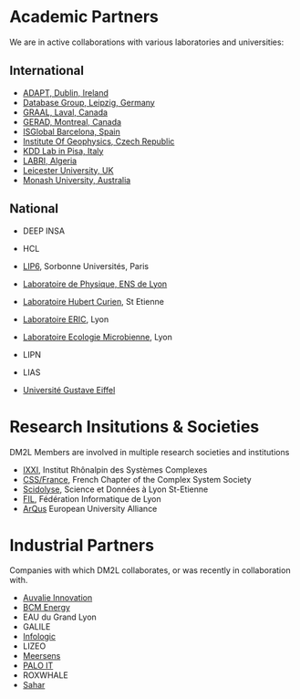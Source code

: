 # Academic Partners
We are in active collaborations with various laboratories and universities:
  
## International
* [ADAPT, Dublin, Ireland](https://www.adaptcentre.ie/about/)
* [Database Group, Leipzig, Germany](https://dbs.uni-leipzig.de/person/rahm)
* [GRAAL, Laval, Canada](https://graal.ift.ulaval.ca/)
* [GERAD, Montreal, Canada](https://www.gerad.ca/fr)
* [ISGlobal Barcelona, Spain](https://www.isglobal.org/en/)
* [Institute Of Geophysics, Czech Republic](https://www.ig.cas.cz/en/)
* [KDD Lab in Pisa, Italy](https://kdd.isti.cnr.it)
* [LABRI, Algeria](https://www.esi-sba.dz/fr/index.php/presentation-labri/)
* [Leicester University, UK](https://le.ac.uk)
* [Monash University, Australia](https://www.monash.edu)


## National
* DEEP INSA
* HCL 
* [LIP6](https://www.lip6.fr), Sorbonne Universités, Paris
* [Laboratoire de Physique, ENS de Lyon](https://www.ens-lyon.fr)
* [Laboratoire Hubert Curien](https://laboratoirehubertcurien.univ-st-etienne.fr/en/index.html), St Etienne
* [Laboratoire ERIC](https://eric.msh-lse.fr/en/), Lyon
* [Laboratoire Ecologie Microbienne](https://www.ecologiemicrobiennelyon.fr), Lyon
* LIPN
* LIAS

* [Université Gustave Eiffel](https://www.univ-gustave-eiffel.fr)

# Research Insitutions & Societies
DM2L Members are involved in multiple research societies and institutions

* [IXXI](http://www.ixxi.fr), Institut Rhônalpin des Systèmes Complexes
* [CSS/France](http://css-fr.org), French Chapter of the Complex System Society
* [Scidolyse](http://scidolyse.ens-lyon.fr), Science et Données à Lyon St-Etienne
* [FIL](https://fil.cnrs.fr), Fédération Informatique de Lyon
* [ArQus](https://arqus-alliance.eu) European University Alliance

# Industrial Partners
Companies with which DM2L collaborates, or was recently in collaboration with.
* [Auvalie Innovation](https://auvalie.com)
* [BCM Energy](http://www.bcmenergy.fr/fr)
* EAU du Grand Lyon
* GALILE
* [Infologic](https://www.infologic-copilote.fr)
* LIZEO
* [Meersens](https://meersens.com)
* [PALO IT](https://www.palo-it.com/en/)
* ROXWHALE
* [Sahar](https://sahar.fr)
